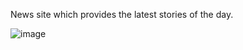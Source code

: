 News site which provides the latest stories of the day.

![image](C:\Users\Teacher\Desktop\portfolio\portfolio\src\assets\news.png)

